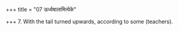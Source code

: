 +++
title = "07 ऊर्ध्वबालामित्येके"

+++
7. With the tail turned upwards, according to some (teachers).
